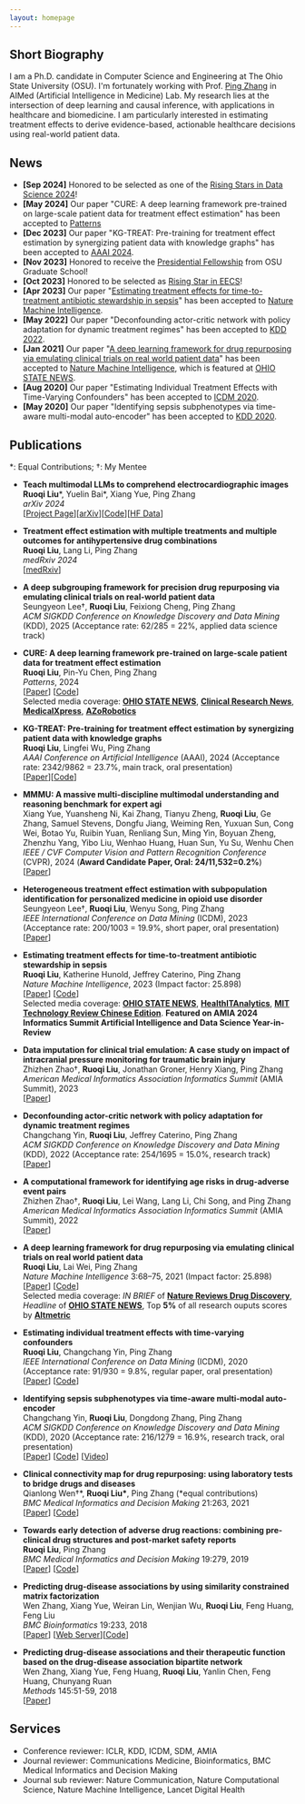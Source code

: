 ```yaml
---
layout: homepage
---
```


## Short Biography

I am a Ph.D. candidate in Computer Science and Engineering at The Ohio State University (OSU). I'm fortunately working with Prof. [Ping Zhang](https://www.pingzhang.net/) in AIMed (Artificial Intelligence in Medicine) Lab. My research lies at the intersection of deep learning and causal inference, with applications in healthcare and biomedicine. I am particularly interested in estimating treatment effects to derive evidence-based, actionable healthcare decisions using real-world patient data.


## News
- **[Sep 2024]** Honored to be selected as one of the [Rising Stars in Data Science 2024](https://datascience.ucsd.edu/rising-stars-in-data-science/)!
- **[May 2024]** Our paper "CURE: A deep learning framework pre-trained on large-scale patient data for treatment effect estimation" has been accepted to [Patterns](https://www.cell.com/patterns/fulltext/S2666-3899(24)00081-3)
- **[Dec 2023]** Our paper "KG-TREAT: Pre-training for treatment effect estimation by synergizing patient data with knowledge graphs" has been accepted to [AAAI 2024](https://ojs.aaai.org/index.php/AAAI/article/view/28727).
- **[Nov 2023]** Honored to receive the [Presidential Fellowship](https://gradsch.osu.edu/faculty-and-staff/fellowship-program/presidential-fellowship-guidelines) from OSU Graduate School!
- **[Oct 2023]** Honored to be selected as [Rising Star in EECS](https://eecsrisingstars2023.cc.gatech.edu/)!
- **[Apr 2023]** Our paper "[Estimating treatment effects for time-to-treatment antibiotic stewardship in sepsis](https://rdcu.be/c9kD7)" has been accepted to [Nature Machine Intelligence](https://www.nature.com/natmachintell/).
- **[May 2022]** Our paper "Deconfounding actor-critic network with policy adaptation for dynamic treatment regimes" has been accepted to [KDD 2022](https://www.kdd.org/kdd2022/).
- **[Jan 2021]** Our paper "[A deep learning framework for drug repurposing via emulating clinical trials on real world patient data](https://rdcu.be/cc2CP)" has been accepted to [Nature Machine Intelligence](https://www.nature.com/natmachintell/), which is featured at [OHIO STATE NEWS](https://news.osu.edu/using-artificial-intelligence-to-find-new-uses-for-existing-medications/).
- **[Aug 2020]** Our paper "Estimating Individual Treatment Effects with Time-Varying Confounders" has been accepted to [ICDM 2020](http://icdm2020.bigke.org/).
- **[May 2020]** Our paper "Identifying sepsis subphenotypes via time-aware multi-modal auto-encoder" has been accepted to [KDD 2020](https://www.kdd.org/kdd2020/).

## Publications
*: Equal Contributions; †: My Mentee

- **Teach multimodal LLMs to comprehend electrocardiographic images**
  <br>
  **Ruoqi Liu***, Yuelin Bai*, Xiang Yue, Ping Zhang
  <br>
  *arXiv 2024*
  <br>
  [[Project Page](https://aimedlab.github.io/PULSE/)][[arXiv](https://arxiv.org/abs/2410.19008)][[Code](https://github.com/AIMedLab/PULSE)][[HF Data](https://huggingface.co/datasets/PULSE-ECG/ECGInstruct)]

- **Treatment effect estimation with multiple treatments and multiple outcomes for antihypertensive drug combinations**
  <br>
  **Ruoqi Liu**, Lang Li, Ping Zhang
  <br>
  *medRxiv 2024*
  <br>
  [[medRxiv](https://www.medrxiv.org/content/10.1101/2024.11.10.24317054v1)]

- **A deep subgrouping framework for precision drug repurposing via emulating clinical trials on real-world patient data**
  <br>
  Seungyeon Lee†, **Ruoqi Liu**, Feixiong Cheng, Ping Zhang
  <br>
  *ACM SIGKDD Conference on Knowledge Discovery and Data Mining* (KDD), 2025 (Acceptance rate: 62/285 = 22%, applied data science track)
  <br>
  
- **CURE: A deep learning framework pre-trained on large-scale patient data for treatment effect estimation**
  <br>
  **Ruoqi Liu**, Pin-Yu Chen, Ping Zhang
  <br>
  *Patterns*, 2024
  <br>
  [[Paper](https://www.cell.com/patterns/fulltext/S2666-3899(24)00081-3)] [[Code](https://github.com/ruoqi-liu/CURE)]
  <br>
  Selected media coverage: [**OHIO STATE NEWS**](https://news.osu.edu/with-huge-patient-dataset-ai-accurately-predicts-treatment-outcomes/), [**Clinical Research News**](https://www.clinicalresearchnewsonline.com/news/2024/06/06/ai-model-estimates-treatment-effect-on-par-with-clinical-trials), [**MedicalXpress**](https://medicalxpress.com/news/2024-05-huge-patient-dataset-ai-accurately.html), [**AZoRobotics**](https://www.azorobotics.com/News.aspx?newsID=14824)
  
- **KG-TREAT: Pre-training for treatment effect estimation by synergizing patient data with knowledge graphs**
  <br>
  **Ruoqi Liu**, Lingfei Wu, Ping Zhang
  <br>
  *AAAI Conference on Artificial Intelligence* (AAAI), 2024 (Acceptance rate: 2342/9862 = 23.7%, main track, oral presentation)
  <br>
  [[Paper](https://ojs.aaai.org/index.php/AAAI/article/view/28727)][[Code](https://github.com/ruoqi-liu/KG-TREAT)]

- **MMMU: A massive multi-discipline multimodal understanding and reasoning benchmark for expert agi**
  <br>
  Xiang Yue, Yuansheng Ni, Kai Zhang, Tianyu Zheng, **Ruoqi Liu**, Ge Zhang, Samuel Stevens, Dongfu Jiang, Weiming Ren, Yuxuan Sun, Cong Wei, Botao Yu, Ruibin Yuan, Renliang Sun, Ming Yin, Boyuan Zheng, Zhenzhu Yang, Yibo Liu, Wenhao Huang, Huan Sun, Yu Su, Wenhu Chen
  <br>
  *IEEE / CVF Computer Vision and Pattern Recognition Conference* (CVPR), 2024 (**Award Candidate Paper, Oral: 24/11,532=0.2%**)
  <br>
  [[Paper](https://arxiv.org/pdf/2311.16502)]

- **Heterogeneous treatment effect estimation with subpopulation identification for personalized medicine in opioid use disorder**
  <br>
  Seungyeon Lee†, **Ruoqi Liu**, Wenyu Song, Ping Zhang
  <br>
  *IEEE International Conference on Data Mining* (ICDM), 2023 (Acceptance rate: 200/1003 = 19.9%, short paper, oral presentation)
  <br>
  [[Paper](https://ieeexplore.ieee.org/document/10415782)]
  
- **Estimating treatment effects for time-to-treatment antibiotic stewardship in sepsis**
  <br>
  **Ruoqi Liu**, Katherine Hunold, Jeffrey Caterino, Ping Zhang
  <br>
  *Nature Machine Intelligence*, 2023 (Impact factor: 25.898)
  <br>
  [[Paper](https://rdcu.be/c9kD7)] [[Code](https://github.com/ruoqi-liu/T4)]
  <br>
  Selected media coverage: [**OHIO STATE NEWS**](https://news.osu.edu/optimizing-sepsis-treatment-timing-with-a-machine-learning-model/), [**HealthITAnalytics**](https://healthitanalytics.com/news/machine-learning-model-estimates-optimal-treatment-timing-for-sepsis), [**MIT Technology Review Chinese Edition**](https://www.mittrchina.com/news/detail/12056). **Featured on AMIA 2024 Informatics Summit Artificial Intelligence and Data Science Year-in-Review**
  
- **Data imputation for clinical trial emulation: A case study on impact of intracranial pressure monitoring for traumatic brain injury**
  <br>
  Zhizhen Zhao†, **Ruoqi Liu**, Jonathan Groner, Henry Xiang, Ping Zhang
  <br>
  *American Medical Informatics Association Informatics Summit* (AMIA Summit), 2023
  <br>
  [[Paper](https://www.medrxiv.org/content/10.1101/2023.01.29.23285172v2.full.pdf)]
  
- **Deconfounding actor-critic network with policy adaptation for dynamic treatment regimes**
  <br>
  Changchang Yin, **Ruoqi Liu**, Jeffrey Caterino, Ping Zhang
  <br>
  *ACM SIGKDD Conference on Knowledge Discovery and Data Mining* (KDD), 2022 (Acceptance rate: 254/1695 = 15.0%, research track)
  <br>
  [[Paper](https://dl.acm.org/doi/pdf/10.1145/3534678.3539413)]
  
- **A computational framework for identifying age risks in drug-adverse event pairs**
  <br>
  Zhizhen Zhao†, **Ruoqi Liu**, Lei Wang, Lang Li, Chi Song, and Ping Zhang
  <br>
  *American Medical Informatics Association Informatics Summit* (AMIA Summit), 2022
  <br>
  [[Paper](https://www.ncbi.nlm.nih.gov/pmc/articles/PMC9285161/)]
  
- **A deep learning framework for drug repurposing via emulating clinical trials on real world patient data**
  <br>
  **Ruoqi Liu**, Lai Wei, Ping Zhang
  <br>
  *Nature Machine Intelligence* 3:68–75, 2021 (Impact factor: 25.898)
  <br>
  [[Paper](https://rdcu.be/cc2CP)] [[Code](https://github.com/ruoqi-liu/DeepIPW)]
   <br>
  Selected media coverage: *IN BRIEF* of [**Nature Reviews Drug Discovery**](https://www.nature.com/articles/d41573-021-00006-w), *Headline* of [**OHIO STATE NEWS**](https://news.osu.edu/using-artificial-intelligence-to-find-new-uses-for-existing-medications/), Top **5%** of all research ouputs scores by [**Altmetric**](https://nature.altmetric.com/details/97084743)
  
- **Estimating individual treatment effects with time-varying confounders**
  <br>
  **Ruoqi Liu**, Changchang Yin, Ping Zhang
  <br>
  *IEEE International Conference on Data Mining* (ICDM), 2020 (Acceptance rate: 91/930 = 9.8%, regular paper, oral presentation)
  <br>
  [[Paper](https://arxiv.org/abs/2008.13620)] [[Code](https://github.com/ruoqi-liu/DSW)]
 
<!-- - **When deep learning meets causal inference: a computational framework for drug repurposing from real-world data**
  <br>
  **Ruoqi Liu**, Lai Wei, Ping Zhang
  <br>
  **arXiv Preprint**.
  <br>
  [[Paper](https://arxiv.org/abs/2007.10152)] [[Code](https://github.com/ruoqi-liu/DeepIPW)] -->
  
- **Identifying sepsis subphenotypes via time-aware multi-modal auto-encoder**
  <br>
  Changchang Yin, **Ruoqi Liu**, Dongdong Zhang, Ping Zhang
  <br>
  *ACM SIGKDD Conference on Knowledge Discovery and Data Mining* (KDD), 2020 (Acceptance rate: 216/1279 = 16.9%, research track, oral presentation)
  <br>
  [[Paper](https://www.medrxiv.org/content/10.1101/2020.07.26.20162214v1.full.pdf)] [[Code](https://github.com/yinchangchang/TAME)] [[Video](https://www.youtube.com/watch?v=XdLOTXL5kCo)]
 
- **Clinical connectivity map for drug repurposing: using laboratory tests to bridge drugs and diseases**
  <br>
  Qianlong Wen†*, **Ruoqi Liu\***, Ping Zhang (\*equal contributions)
  <br>
  *BMC Medical Informatics and Decision Making* 21:263, 2021
  <br>
  [[Paper](https://arxiv.org/abs/2007.07886)] [[Code](https://github.com/HoytWen/CCMDR)]
  
- **Towards early detection of adverse drug reactions: combining pre-clinical drug structures and post-market safety reports**
  <br>
  **Ruoqi Liu**, Ping Zhang
  <br>
  *BMC Medical Informatics and Decision Making* 19:279, 2019
  <br>
  [[Paper](https://bmcmedinformdecismak.biomedcentral.com/articles/10.1186/s12911-019-0999-1)] [[Code](https://github.com/ruoqi-liu/LP-SDA)]
  
  
- **Predicting drug-disease associations by using similarity constrained matrix factorization**
  <br>
  Wen Zhang, Xiang Yue, Weiran Lin, Wenjian Wu, **Ruoqi Liu**, Feng Huang, Feng Liu
  <br>
  *BMC Bioinformatics* 19:233, 2018
  <br>
  [[Paper](https://bmcbioinformatics.biomedcentral.com/track/pdf/10.1186/s12859-018-2220-4)] [[Web Server](http://www.bioinfotech.cn/SCMFDD)][[Code](https://github.com/xiangyue9607/SCMFDD)]
  
- **Predicting drug-disease associations and their therapeutic function based on the drug-disease association bipartite network**
  <br>
  Wen Zhang, Xiang Yue, Feng Huang, **Ruoqi Liu**, Yanlin Chen, Feng Huang, Chunyang Ruan
  <br>
  *Methods* 145:51-59, 2018
  <br>
  [[Paper](https://www.sciencedirect.com/science/article/pii/S1046202318300045)]
  
  
## Services

- Conference reviewer: ICLR, KDD, ICDM, SDM, AMIA
- Journal reviewer: Communications Medicine, Bioinformatics, BMC Medical Informatics and Decision Making
- Journal sub reviewer: Nature Communication, Nature Computational Science, Nature Machine Intelligence, Lancet Digital Health
